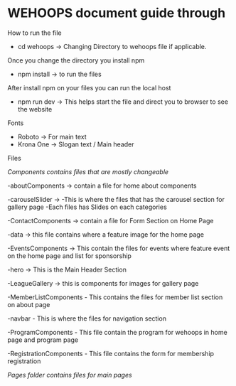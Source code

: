 # WEHOOPS document guide through

How to run the file 
- cd wehoops -> Changing Directory to wehoops file if applicable.

Once you change the directory you install npm
- npm install -> to run the files

After install npm on your files you can run the local host
- npm run dev -> This helps start the file and direct you to browser to see the website


Fonts
- Roboto -> For main text
- Krona One -> Slogan text / Main header

Files

*Components contains files that are mostly changeable*

-aboutComponents -> contain a file for home about components

-carouselSlider -> 
    -This is where the files that has the carousel section for gallery page
    -Each files has Slides on each categories

-ContactComponents -> contain a file for Form Section on Home Page

-data -> this file contains where a feature image for the home page

-EventsComponents -> This contain the files for events where feature event on the home page and list for sponsorship

-hero -> This is the Main Header Section

-LeagueGallery -> this is components for images for gallery page

-MemberListComponents - This contains the files for member list section on about page

-navbar - This is where the files for navigation section

-ProgramComponents - This file contain the program for wehoops in home page and program page

-RegistrationComponents -  This file contains the form for membership registration


*Pages folder contains files for main pages*

